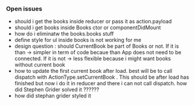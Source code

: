 <h3>Open issues</h3>
<ul>
<li>should i get the books inside reducer or pass it as action.payload</li>
<li>should i get books inside Books ctor or componentDidMount</li>
<li>how do i eliminatw the books.books stuff</li>
<li>define style for ul inside books is not working for me</li>
<li>design question : should CurrentBook be part of Books or not. If it is than -> simpler in term of code becaue than App does not need to be connected. If it is not -> less flexible because i might want books without current book</li>
<li>how to update the first current book after load. best will be to call dispatch with ActionType.setCurrentBook . This should be after load has finished but now i do it in reducer and there i can not call dispatch. how did Stephen Grider solved it ??????</li>
<li>how did stephan grider styled it</li>
</ul>
